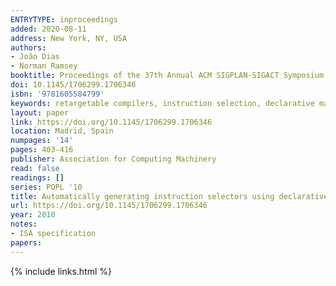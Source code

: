 ```yaml
---
ENTRYTYPE: inproceedings
added: 2020-08-11
address: New York, NY, USA
authors:
- João Dias
- Norman Ramsey
booktitle: Proceedings of the 37th Annual ACM SIGPLAN-SIGACT Symposium on Principles of Programming Languages
doi: 10.1145/1706299.1706346
isbn: '9781605584799'
keywords: retargetable compilers, instruction selection, declarative machine descriptions
layout: paper
link: https://doi.org/10.1145/1706299.1706346
location: Madrid, Spain
numpages: '14'
pages: 403-416
publisher: Association for Computing Machinery
read: false
readings: []
series: POPL '10
title: Automatically generating instruction selectors using declarative machine descriptions
url: https://doi.org/10.1145/1706299.1706346
year: 2010
notes:
- ISA specification
papers:
---
```

{% include links.html %}

